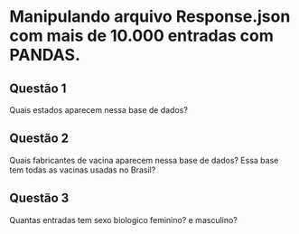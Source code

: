 # Manipulando arquivo Response.json com mais de 10.000 entradas com PANDAS.

## Questão 1
Quais estados aparecem nessa base de dados?

## Questão 2
Quais fabricantes de vacina aparecem nessa base de dados? Essa base tem todas as vacinas usadas no Brasil?

## Questão 3
Quantas entradas tem sexo biologico feminino? e masculino?
